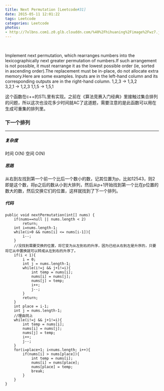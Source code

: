 ```yaml
---
title: Next Permutation [Leetcode#31]
date: 2015-05-11 12:01:22
tags: Leetcode
categories: Leetcode
photos: 
- http://7xlbns.com1.z0.glb.clouddn.com/%40%2Fhihuaning%2Fimage%2Fwz7.jpeg
---
```

<br/>

> 
Implement next permutation, which rearranges numbers into the lexicographically next greater permutation of numbers.If such arrangement is not possible, it must rearrange it as the lowest possible order (ie, sorted in ascending order).The replacement must be in-place, do not allocate extra memory.Here are some examples. Inputs are in the left-hand column and its corresponding outputs are in the right-hand column.
1,2,3 → 1,3,2
3,2,1 → 1,2,3
1,1,5 → 1,5,1

这个函数在c++的STL里有实现。之前在《算法竞赛入门经典》里接触过集合排列的问题，所以这次也没花多少时间就AC了这道题，需要注意的是此函数可以用在生成可重集的排列里。

### 下一个排列
---
##### 复杂度
时间 O(N) 空间 O(N)
##### 思路
从右到左找到第一个前一个比后一个数小的数，记其位置为p，比如12543，则2即是这个数，将p之后的数从小到大排列，然后从p+1开始找到第一个比在p位置的数大的数，然后交换它们的位置，这样就找到了下一个排列。
##### 代码
    public void nextPermutation(int[] nums) {
        if(nums==null || nums.length < 2)
			return;
        int i=nums.length-1;
        while(i>0 && nums[i] <= nums[i-1]){
        	i--;
        }
        //没找到需要交换的位置，将它变为从左到右的升序，因为已经从右到左是升序的，只要将它从中置换就可以转成从左到右的升序了。
        if(i < 1){
        	i = 0;
        	int j = nums.length-1;
        	while(i!=j && j+1!=i){
            	int temp = nums[i];
            	nums[i] = nums[j];
            	nums[j] = temp;
            	i++;
            	j--;
            }
        	return;
        }
        int place = i-1;
        int j = nums.length-1;
        //理由同上
        while(i!=j && j+1!=i){
        	int temp = nums[i];
        	nums[i] = nums[j];
        	nums[j] = temp;
        	i++;
        	j--;
        }
        for(i=place+1; i<nums.length; i++){
        	if(nums[i] > nums[place]){
        		int temp = nums[i];
        		nums[i] = nums[place];
        		nums[place] = temp;
        		break;
        	}
        }
    }